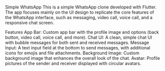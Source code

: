 Simple WhatsApp 
This is a simple WhatsApp clone developed with Flutter. The app focuses mainly on the UI design to replicate the core features of the WhatsApp interface, such as messaging, video call, voice call, and a responsive chat screen.

Features
App Bar: Custom app bar with the profile image and options (back button, video call, voice call, and more).
Chat UI: A clean, simple chat UI with bubble messages for both sent and received messages.
Message Input: A text input field at the bottom to send messages, with additional icons for emojis and file attachments.
Background Image: Custom background image that enhances the overall look of the chat.
Avatar: Profile pictures of the sender and receiver displayed with circular avatars.
